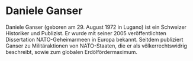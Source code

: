 # Daniele Ganser
Daniele Ganser (geboren am 29. August 1972 in Lugano) ist ein Schweizer Historiker und Publizist. Er wurde mit seiner 2005 veröffentlichten Dissertation NATO-Geheimarmeen in Europa bekannt. Seitdem publiziert Ganser zu Militäraktionen von NATO-Staaten, die er als völkerrechtswidrig beschreibt, sowie zum globalen Erdölfördermaximum.
